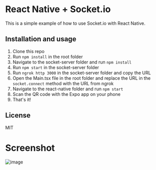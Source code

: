 # React Native + Socket.io 

This is a simple example of how to use Socket.io with React Native.

## Installation and usage

1. Clone this repo
1. Run `npm install` in the root folder
1. Navigate to the socket-server folder and run `npm install`
1. Run `npm start` in the socket-server folder
1. Run `ngrok http 3000` in the socket-server folder and copy the URL
1. Open the Main.tsx file in the root folder and replace the URL in the `socket.connect` method with the URL from ngrok
1. Navigate to the react-native folder and run `npm start`
1. Scan the QR code with the Expo app on your phone
1. That's it!


## License
MIT

# Screenshot
![image](https://user-images.githubusercontent.com/38187170/202878652-bc61293f-235e-4d0e-a9a8-f80da373b5ee.png)
